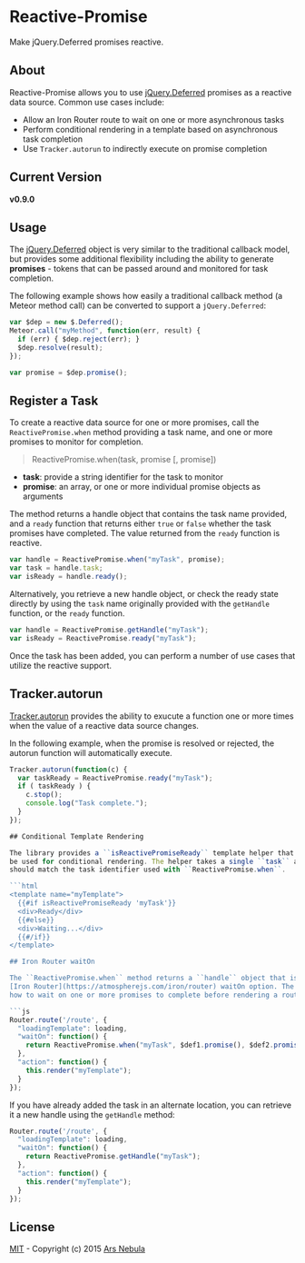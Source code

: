 # Reactive-Promise

Make jQuery.Deferred promises reactive.

## About

Reactive-Promise allows you to use [jQuery.Deferred](http://api.jquery.com/jquery.deferred/) promises
as a reactive data source. Common use cases include:

- Allow an Iron Router route to wait on one or more asynchronous tasks
- Perform conditional rendering in a template based on asynchronous task completion
- Use ``Tracker.autorun`` to indirectly execute on promise completion

## Current Version

**v0.9.0**

## Usage

The [jQuery.Deferred](http://api.jquery.com/jquery.deferred/) object is very similar to the
traditional callback model, but provides some additional flexibility including the ability
to generate **promises** - tokens that can be passed around and monitored for task completion.

The following example shows how easily a traditional callback method (a Meteor method call)
can be converted to support a ``jQuery.Deferred``:

```js
var $dep = new $.Deferred();
Meteor.call("myMethod", function(err, result) {
  if (err) { $dep.reject(err); }
  $dep.resolve(result);
});

var promise = $dep.promise();
```

## Register a Task

To create a reactive data source for one or more promises, call
the ``ReactivePromise.when`` method providing a task name, and one or
more promises to monitor for completion.

> ReactivePromise.when(task, promise [, promise])
- **task**: provide a string identifier for the task to monitor
- **promise**: an array, or one or more individual promise objects as arguments

The method returns a handle object that contains the task name provided,
and a ``ready`` function that returns either ``true`` or ``false`` whether the
task promises have completed. The value returned from the ``ready`` function is reactive.

```js
var handle = ReactivePromise.when("myTask", promise);
var task = handle.task;
var isReady = handle.ready();
```

Alternatively, you retrieve a new handle object, or check the ready state directly
by using the ``task`` name originally provided with the ``getHandle`` function, or the
``ready`` function.

```js
var handle = ReactivePromise.getHandle("myTask");
var isReady = ReactivePromise.ready("myTask");
```

Once the task has been added, you can perform a number of use cases that utilize
the reactive support.

## Tracker.autorun

[Tracker.autorun](http://docs.meteor.com/#/full/tracker_autorun) provides the ability
to exucute a function one or more times when the value of a reactive data source changes.

In the following example, when the promise is resolved or rejected, the autorun
function will automatically execute.

```js
Tracker.autorun(function(c) {
  var taskReady = ReactivePromise.ready("myTask");
  if ( taskReady ) {
    c.stop();
    console.log("Task complete.");
  }
});

## Conditional Template Rendering

The library provides a ``isReactivePromiseReady`` template helper that can
be used for conditional rendering. The helper takes a single ``task`` argument that
should match the task identifier used with ``ReactivePromise.when``.

```html
<template name="myTemplate">
  {{#if isReactivePromiseReady 'myTask'}}
  <div>Ready</div>
  {{#else}}
  <div>Waiting...</div>
  {{#/if}}
</template>

## Iron Router waitOn

The ``ReactivePromise.when`` method returns a ``handle`` object that is compatible with the
[Iron Router](https://atmospherejs.com/iron/router) waitOn option. The following demonstrates
how to wait on one or more promises to complete before rendering a route.

```js
Router.route('/route', {
  "loadingTemplate": loading,
  "waitOn": function() {
    return ReactivePromise.when("myTask", $def1.promise(), $def2.promise());
  },
  "action": function() {
    this.render("myTemplate");
  }
});
```

If you have already added the task in an alternate location, you can retrieve it
a new handle using the ``getHandle`` method:

```js
Router.route('/route', {
  "loadingTemplate": loading,
  "waitOn": function() {
    return ReactivePromise.getHandle("myTask");
  },
  "action": function() {
    this.render("myTemplate");
  }
});
```

## License

[MIT](http://choosealicense.com/licenses/mit/) -
Copyright (c) 2015 [Ars Nebula](http://www.arsnebula.com)